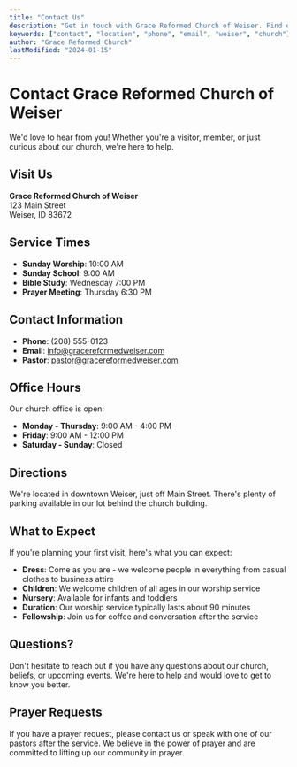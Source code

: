 ```yaml
---
title: "Contact Us"
description: "Get in touch with Grace Reformed Church of Weiser. Find our location, service times, and contact information."
keywords: ["contact", "location", "phone", "email", "weiser", "church"]
author: "Grace Reformed Church"
lastModified: "2024-01-15"
---
```


# Contact Grace Reformed Church of Weiser

We'd love to hear from you! Whether you're a visitor, member, or just curious about our church, we're here to help.

## Visit Us

**Grace Reformed Church of Weiser**  
123 Main Street  
Weiser, ID 83672

## Service Times

- **Sunday Worship**: 10:00 AM
- **Sunday School**: 9:00 AM  
- **Bible Study**: Wednesday 7:00 PM
- **Prayer Meeting**: Thursday 6:30 PM

## Contact Information

- **Phone**: (208) 555-0123
- **Email**: info@gracereformedweiser.com
- **Pastor**: pastor@gracereformedweiser.com

## Office Hours

Our church office is open:
- **Monday - Thursday**: 9:00 AM - 4:00 PM
- **Friday**: 9:00 AM - 12:00 PM
- **Saturday - Sunday**: Closed

## Directions

We're located in downtown Weiser, just off Main Street. There's plenty of parking available in our lot behind the church building.

## What to Expect

If you're planning your first visit, here's what you can expect:

- **Dress**: Come as you are - we welcome people in everything from casual clothes to business attire
- **Children**: We welcome children of all ages in our worship service
- **Nursery**: Available for infants and toddlers
- **Duration**: Our worship service typically lasts about 90 minutes
- **Fellowship**: Join us for coffee and conversation after the service

## Questions?

Don't hesitate to reach out if you have any questions about our church, beliefs, or upcoming events. We're here to help and would love to get to know you better.

## Prayer Requests

If you have a prayer request, please contact us or speak with one of our pastors after the service. We believe in the power of prayer and are committed to lifting up our community in prayer.
